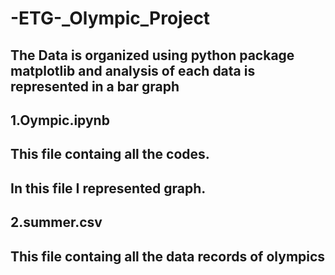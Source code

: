 # -ETG-_Olympic_Project
## The Data is organized using python package matplotlib and analysis of each data is represented in a bar graph
## 1.Oympic.ipynb
  ## This file containg all the codes.
  ## In this file I represented graph.
## 2.summer.csv
  ## This file containg all the  data records of olympics 
